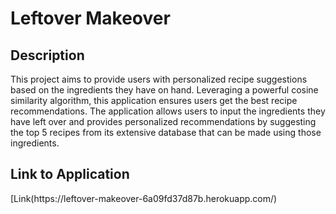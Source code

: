 <h1>Leftover Makeover</h1>

 

<h2>Description</h2>
This project aims to provide users with personalized recipe suggestions based on the ingredients they have on hand. Leveraging a powerful cosine similarity algorithm, this application ensures users get the best recipe recommendations. The application allows users to input the ingredients they have left over and provides personalized recommendations by suggesting the top 5 recipes from its extensive database that can be made using those ingredients.
<br />


<h2>Link to Application</h2>
<b></b>
[Link(https://leftover-makeover-6a09fd37d87b.herokuapp.com/)



<!--
 ```diff
- text in red
+ text in green
! text in orange
# text in gray
@@ text in purple (and bold)@@
```
--!>
